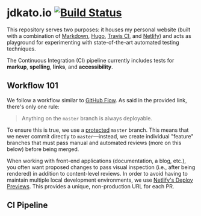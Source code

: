 <!-- markdownlint-disable MD013 -->

# jdkato.io [![Build Status](https://travis-ci.org/jdkato/jdkato.io.svg?branch=master)](https://travis-ci.org/jdkato/jdkato.io)

<!-- markdownlint-enable MD013 -->

This repository serves two purposes: it houses my personal website (built with
a combination of [Markdown][1], [Hugo][2], [Travis CI][3], and [Netlify][4])
and acts as playground for experimenting with state-of-the-art automated testing
techniques.

The Continuous Integration (CI) pipeline currently includes tests for
**markup**, **spelling**, **links**, and **accessibility**.

## Workflow 101

We follow a workflow similar to [GitHub Flow][5]. As said in the provided link,
there's only one rule:

> Anything on the `master` branch is always deployable.

To ensure this is true, we use a [protected][6] `master` branch. This means that
we never commit directly to `master`&mdash;instead, we create individual
"feature" branches that must pass manual and automated reviews (more on this
below) before being merged.

When working with front-end applications (documentation, a blog, etc.), you
often want proposed changes to pass visual inspection (i.e., after being
rendered) in addition to content-level reviews. In order to avoid having to
maintain multiple local development environments, we use
[Netlify's Deploy Previews][7]. This provides a unique, non-production URL for
each PR.

## CI Pipeline

[1]: https://talk.commonmark.org/t/welcome-to-commonmark-discussion/8
[2]: https://gohugo.io/
[3]: https://travis-ci.org/
[4]: https://www.netlify.com/
[5]: https://guides.github.com/introduction/flow/
[6]: https://help.github.com/articles/about-protected-branches/
[7]: https://www.netlify.com/blog/2016/07/20/introducing-deploy-previews-in-netlify/
